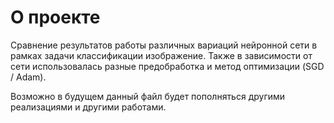 # О проекте

Сравнение результатов работы различных вариаций нейронной сети в рамках задачи 
классификации изображение. Также в зависимости от сети использовалась разные предобработка и 
метод оптимизации (SGD / Adam).

Возможно в будущем данный файл будет пополняться другими реализациями и другими работами.
